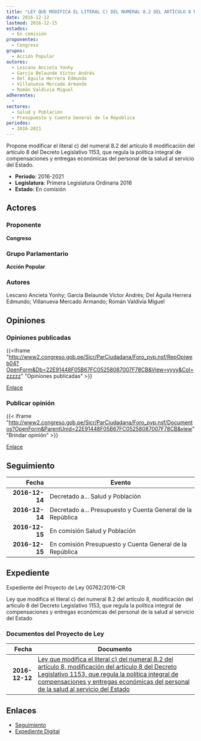 ```yaml
---
title: "LEY QUE MODIFICA EL LITERAL C) DEL NUMERAL 8.2 DEL ARTÍCULO 8 MODIFICACIÓN DEL ARTÍCULO 8 DEL DECRETO LEGISLATIVO 1153, QUE REGULA LA POLÍTICA INTEGRAL DE COMPENSACIONES Y ENTREGAS ECONÓMICAS DEL PERSONAL DE LA SALUD AL SERVICIO DEL ESTADO"
date: 2016-12-12
lastmod: 2016-12-15
estados: 
  - En comisión
proponentes: 
  - Congreso
grupos: 
  - Acción Popular
autores: 
  - Lescano Ancieta Yonhy
  - García Belaunde Víctor Andrés
  - Del Águila Herrera Edmundo
  - Villanueva Mercado Armando
  - Román Valdivia Miguel
adherentes: 
  - 
sectores: 
  - Salud y Población
  - Presupuesto y Cuenta General de la República
periodos: 
  - 2016-2021
---
```


Propone modificar el literal c) del numeral 8.2 del artículo 8 modificación del artículo 8 del Decreto Legislativo 1153, que regula la política integral de compensaciones y entregas económicas del personal de la salud al servicio del Estado.

- **Periodo**: 2016-2021
- **Legislatura**: Primera Legislatura Ordinaria 2016
- **Estado**: En comisión

## Actores

### Proponente

**Congreso**

### Grupo Parlamentario

**Acción Popular**

### Autores

Lescano Ancieta Yonhy; García Belaunde Víctor Andrés; Del Águila Herrera Edmundo; Villanueva Mercado Armando; Román Valdivia Miguel


## Opiniones

### Opiniones publicadas

{{<iframe "http://www2.congreso.gob.pe/Sicr/ParCiudadana/Foro_pvp.nsf/RepOpiweb04?OpenForm&Db=22E91448F05B67FC05258087007F78CB&View=yyyy&Col=zzzzz" "Opiniones publicadas" >}}

[Enlace](http://www2.congreso.gob.pe/Sicr/ParCiudadana/Foro_pvp.nsf/RepOpiweb04?OpenForm&Db=22E91448F05B67FC05258087007F78CB&View=yyyy&Col=zzzzz)
### Publicar opinión

{{< iframe "http://www2.congreso.gob.pe/Sicr/ParCiudadana/Foro_pvp.nsf/Documentos?OpenForm&ParentUnid=22E91448F05B67FC05258087007F78CB&view" "Brindar opinión" >}}

[Enlace](http://www2.congreso.gob.pe/Sicr/ParCiudadana/Foro_pvp.nsf/Documentos?OpenForm&ParentUnid=22E91448F05B67FC05258087007F78CB&view)

## Seguimiento

| Fecha | Evento |
|------:|--------|
| **2016-12-14** | Decretado a... Salud y Población|
| **2016-12-14** | Decretado a... Presupuesto y Cuenta General de la República|
| **2016-12-15** | En comisión Salud y Población|
| **2016-12-15** | En comisión Presupuesto y Cuenta General de la República|


## Expediente

Expediente del Proyecto de Ley 00762/2016-CR

Ley que modifica el literal c) del numeral 8.2 del artículo 8, modificación del artículo 8 del Decreto Legislativo 1153, que regula la política integral de compensaciones y entregas económicas del personal de la salud al servicio del Estado


### Documentos del Proyecto de Ley

| Fecha | Documento |
|------:|--------|
| **2016-12-12** | [Ley que modifica el literal c) del numeral 8.2 del artículo 8, modificación del artículo 8 del Decreto Legislativo 1153, que regula la política integral de compensaciones y entregas económicas del personal de la salud al servicio del Estado](http://www.leyes.congreso.gob.pe/Documentos/2016_2021/Proyectos_de_Ley_y_de_Resoluciones_Legislativas/PL0076220161212.pdf) |

## Enlaces 

- [Seguimiento](http://www2.congreso.gob.pehttp://www2.congreso.gob.pe/Sicr/TraDocEstProc/CLProLey2016.nsf/f7fff46988ca05b1052578e100829cc7/40e5316bc7ded417052580870078cf3b?OpenDocument)
- [Expediente Digital](http://www2.congreso.gob.pehttp://www2.congreso.gob.pe/Sicr/TraDocEstProc/CLProLey2016.nsf/f7fff46988ca05b1052578e100829cc7/40e5316bc7ded417052580870078cf3b?OpenDocument&Click=05257FB7005EB655.eb71d0cf91d8294e05256cdf006b5706/$Body/0.1C6C)
